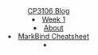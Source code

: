 <header>
  <navbar type="dark">
    <a slot="brand" href="{{baseUrl}}/index.html" title="Home" class="navbar-brand">CP3106 Blog</a>
    <dropdown header="Journal" class="nav-link">
      <li><a href="{{baseUrl}}/contents/week1.html" class="dropdown-item">Week 1</a></li>
    </dropdown>
    <li><a href="{{baseUrl}}/contents/about.html" class="nav-link">About</a></li>
    <dropdown header="Others" class="nav-link">
      <li><a href="{{baseUrl}}/contents/mbCheatsheet.html" class="dropdown-item">MarkBind Cheatsheet</a></li>
    </dropdown>
    <li slot="right">
      <form class="navbar-form">
        <searchbar :data="searchData" placeholder="Search" :on-hit="searchCallback" menu-align-right></searchbar>
      </form>
    </li>
  </navbar>
</header>
